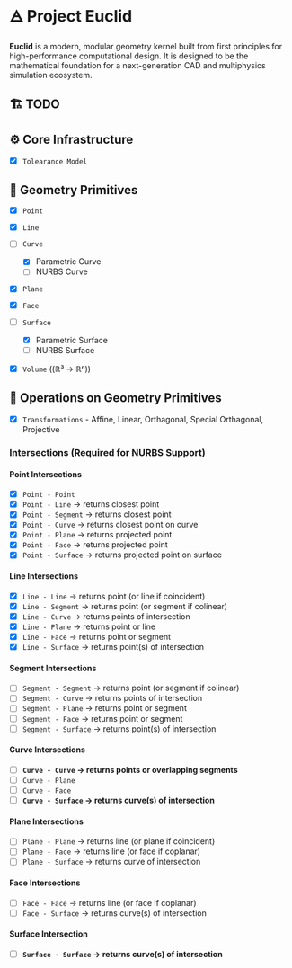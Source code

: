 # 🜁 Project Euclid

**Euclid** is a modern, modular geometry kernel built from first principles for high-performance computational design. It is designed to be the mathematical foundation for a next-generation CAD and multiphysics simulation ecosystem.

## 🏗️ TODO

## ⚙️ Core Infrastructure

- [x] `Tolearance Model`

## 📐 Geometry Primitives

- [x] `Point`
- [x] `Line`
- [ ] `Curve`
    - [x] Parametric Curve
    - [ ] NURBS Curve
- [x] `Plane`
- [x] `Face`
- [ ] `Surface`
    - [x] Parametric Surface
    - [ ] NURBS Surface
- [x] `Volume` ((ℝ³ → ℝⁿ))


## 🧮 Operations on Geometry Primitives
- [x] `Transformations` - Affine, Linear, Orthagonal, Special Orthagonal, Projective

### Intersections (Required for NURBS Support)

#### Point Intersections
- [x] `Point - Point`
- [x] `Point - Line` → returns closest point
- [x] `Point - Segment` → returns closest point
- [x] `Point - Curve` → returns closest point on curve
- [x] `Point - Plane` → returns projected point
- [x] `Point - Face` → returns projected point
- [x] `Point - Surface` → returns projected point on surface

#### Line Intersections
- [x] `Line - Line` → returns point (or line if coincident)
- [x] `Line - Segment` → returns point (or segment if colinear)
- [x] `Line - Curve` → returns points of intersection
- [x] `Line - Plane` → returns point or line
- [x] `Line - Face` → returns point or segment
- [x] `Line - Surface` → returns point(s) of intersection

#### Segment Intersections
- [ ] `Segment - Segment` → returns point (or segment if colinear)
- [ ] `Segment - Curve` → returns points of intersection
- [ ] `Segment - Plane` → returns point or segment
- [ ] `Segment - Face` → returns point or segment
- [ ] `Segment - Surface` → returns point(s) of intersection

#### Curve Intersections
- [ ] **`Curve - Curve` → returns points or overlapping segments**
- [ ] `Curve - Plane`
- [ ] `Curve - Face`
- [ ] **`Curve - Surface` → returns curve(s) of intersection**

#### Plane Intersections
- [ ] `Plane - Plane` → returns line (or plane if coincident)
- [ ] `Plane - Face` → returns line (or face if coplanar)
- [ ] `Plane - Surface` → returns curve of intersection

#### Face Intersections
- [ ] `Face - Face` → returns line (or face if coplanar)
- [ ] `Face - Surface` → returns curve(s) of intersection

#### Surface Intersection
- [ ] **`Surface - Surface` → returns curve(s) of intersection**
